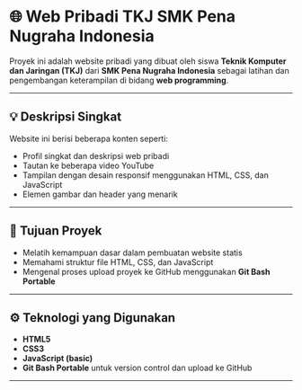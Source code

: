 # 🌐 Web Pribadi TKJ SMK Pena Nugraha Indonesia

Proyek ini adalah website pribadi yang dibuat oleh siswa **Teknik Komputer dan Jaringan (TKJ)** dari **SMK Pena Nugraha Indonesia** sebagai latihan dan pengembangan keterampilan di bidang **web programming**.

---

## 💡 Deskripsi Singkat
Website ini berisi beberapa konten seperti:
- Profil singkat dan deskripsi web pribadi
- Tautan ke beberapa video YouTube
- Tampilan dengan desain responsif menggunakan HTML, CSS, dan JavaScript
- Elemen gambar dan header yang menarik

---

## 🧠 Tujuan Proyek
- Melatih kemampuan dasar dalam pembuatan website statis  
- Memahami struktur file HTML, CSS, dan JavaScript  
- Mengenal proses upload proyek ke GitHub menggunakan **Git Bash Portable**

---

## ⚙️ Teknologi yang Digunakan
- **HTML5**  
- **CSS3**  
- **JavaScript (basic)**  
- **Git Bash Portable** untuk version control dan upload ke GitHub  

---
